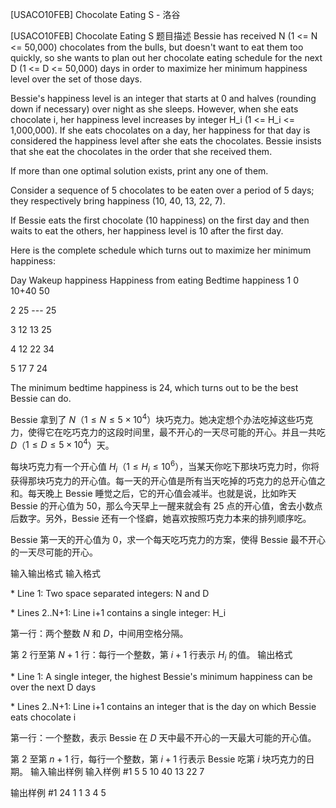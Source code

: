 



[USACO10FEB] Chocolate Eating S - 洛谷














[USACO10FEB] Chocolate Eating S
题目描述
Bessie has received N (1 <= N <= 50,000) chocolates from the bulls, but doesn't want to eat them too quickly, so she wants to plan out her chocolate eating schedule for the next D (1 <= D <= 50,000) days in order to maximize her minimum happiness level over the set of those days.

Bessie's happiness level is an integer that starts at 0 and halves (rounding down if necessary) over night as she sleeps. However, when she eats chocolate i, her happiness level increases by integer H\_i (1 <= H\_i <= 1,000,000). If she eats chocolates on a day, her happiness for that day is considered the happiness level after she eats the chocolates. Bessie insists that she eat the chocolates in the order that she received them.

If more than one optimal solution exists, print any one of them.

Consider a sequence of 5 chocolates to be eaten over a period of 5 days; they respectively bring happiness (10, 40, 13, 22, 7).

If Bessie eats the first chocolate (10 happiness) on the first day and then waits to eat the others, her happiness level is 10 after the first day.

Here is the complete schedule which turns out to maximize her minimum happiness:

Day  Wakeup happiness   Happiness from eating   Bedtime happiness 1            0                10+40                  50

2           25                 ---                   25

3           12                  13                   25

4           12                  22                   34

5           17                   7                   24

The minimum bedtime happiness is 24, which turns out to be the best Bessie can do.

Bessie 拿到了 $N$（$1 \leq N \leq 5\times 10 ^ 4$）块巧克力。她决定想个办法吃掉这些巧克力，使得它在吃巧克力的这段时间里，最不开心的一天尽可能的开心。并且一共吃 $D$（$1 \leq D \leq 5\times 10 ^ 4$）天。

每块巧克力有一个开心值 $H_i$（$1 \leq H_i \leq 10 ^ 6$），当某天你吃下那块巧克力时，你将获得那块巧克力的开心值。每一天的开心值是所有当天吃掉的巧克力的总开心值之和。每天晚上 Bessie 睡觉之后，它的开心值会减半。也就是说，比如昨天 Bessie 的开心值为 $50$，那么今天早上一醒来就会有 $25$ 点的开心值，舍去小数点后数字。另外，Bessie 还有一个怪癖，她喜欢按照巧克力本来的排列顺序吃。

Bessie 第一天的开心值为 $0$，求一个每天吃巧克力的方案，使得 Bessie 最不开心的一天尽可能的开心。

输入输出格式
输入格式

\* Line 1: Two space separated integers: N and D

\* Lines 2..N+1: Line i+1 contains a single integer: H\_i

第一行：两个整数 $N$ 和 $D$，中间用空格分隔。

第 $2$ 行至第 $N + 1$ 行：每行一个整数，第 $i + 1$ 行表示 $H_i$ 的值。
输出格式

\* Line 1: A single integer, the highest Bessie's minimum happiness can be over the next D days

\* Lines 2..N+1: Line i+1 contains an integer that is the day on which Bessie eats chocolate i


第一行：一个整数，表示 Bessie 在 $D$ 天中最不开心的一天最大可能的开心值。

第 $2$ 至第 $n + 1$ 行，每行一个整数，第 $i + 1$ 行表示 Bessie 吃第 $i$ 块巧克力的日期。
输入输出样例
输入样例 #1
5 5 
10 
40 
13 
22 
7 

输出样例 #1
24 
1 
1 
3 
4 
5 







